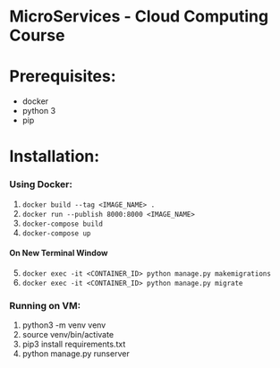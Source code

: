 # MicroServices - Cloud Computing Course

# Prerequisites:
- docker 
- python 3
- pip 

# Installation:  
   ### Using Docker:
   1. `docker build --tag <IMAGE_NAME> .`
   2. `docker run --publish 8000:8000 <IMAGE_NAME>`
   3. `docker-compose build`
   4. `docker-compose up`
   #### On New Terminal Window
   5. `docker exec -it <CONTAINER_ID> python manage.py makemigrations`
   6. `docker exec -it <CONTAINER_ID> python manage.py migrate`


   ### Running on VM:
   1. python3 -m venv venv
   2. source venv/bin/activate
   3. pip3 install requirements.txt
   4. python manage.py runserver